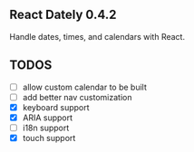 ## React Dately 0.4.2

Handle dates, times, and calendars with React.

## TODOS

- [ ] allow custom calendar to be built
- [ ] add better nav customization
- [x] keyboard support
- [x] ARIA support
- [ ] i18n support
- [x] touch support